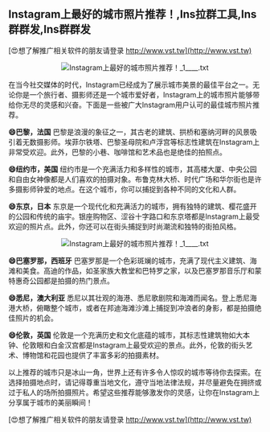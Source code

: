 ## **Instagram上最好的城市照片推荐！,Ins拉群工具,Ins群群发,Ins群群发**

[😍想了解推广相关软件的朋友请登录 http://www.vst.tw](http://www.vst.tw)

 <center><img src="https://vst.tw/MP4/tuiguang/png/2.png" alt="Instagram上最好的城市照片推荐！_1____.txt"></center>

在当今社交媒体的时代，Instagram已经成为了展示城市美景的最佳平台之一。无论你是一个旅行者、摄影师还是一个城市爱好者，Instagram上的城市照片能够带给你无尽的灵感和兴奋。下面是一些被广大Instagram用户认可的最佳城市照片推荐。

**😄巴黎，法国**
巴黎是浪漫的象征之一，其古老的建筑、拱桥和塞纳河畔的风景吸引着无数摄影师。埃菲尔铁塔、巴黎圣母院和卢浮宫等标志性建筑在Instagram上非常受欢迎。此外，巴黎的小巷、咖啡馆和艺术品也是绝佳的拍照点。

**😄纽约市，美国**
纽约市是一个充满活力和多样性的城市，其高楼大厦、中央公园和自由女神像都是人们喜欢的拍摄对象。布鲁克林大桥、时代广场和华尔街也是许多摄影师钟爱的地点。在这个城市，你可以捕捉到各种不同的文化和人群。

**😄东京，日本**
东京是一个现代化和充满活力的城市，拥有独特的建筑、樱花盛开的公园和传统的庙宇。银座购物区、涩谷十字路口和东京塔都是Instagram上最受欢迎的照片点。此外，你还可以在街头捕捉到时尚潮流和独特的街拍风格。

 <center><img src="https://vst.tw/MP4/tuiguang/png/3.png" alt="Instagram上最好的城市照片推荐！_1____.txt"></center>

**😄巴塞罗那，西班牙**
巴塞罗那是一个色彩斑斓的城市，充满了现代主义建筑、海滩和美食。高迪的作品，如圣家族大教堂和巴特罗之家，以及巴塞罗那音乐厅和蒙特惠奇公园都是拍摄的热门景点。

**😄悉尼，澳大利亚**
悉尼以其壮观的海港、悉尼歌剧院和海滩而闻名。登上悉尼海港大桥，俯瞰整个城市，或者在邦迪海滩沙滩上捕捉到冲浪者的身影，都是拍摄绝佳照片的机会。

**😄伦敦，英国**
伦敦是一个充满历史和文化底蕴的城市，其标志性建筑物如大本钟、伦敦眼和白金汉宫都是Instagram上最受欢迎的景点。此外，伦敦的街头艺术、博物馆和花园也提供了丰富多彩的拍摄素材。

以上推荐的城市只是冰山一角，世界上还有许多令人惊叹的城市等待你去探索。在选择拍摄地点时，请记得尊重当地文化，遵守当地法律法规，并尽量避免在拥挤或过于私人的场所拍摄照片。希望这些推荐能够激发你的灵感，让你在Instagram上分享属于城市的美丽瞬间！

[😍想了解推广相关软件的朋友请登录 http://www.vst.tw](http://www.vst.tw)



